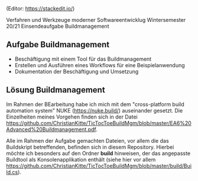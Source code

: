 (Editor: https://stackedit.io/)

Verfahren und Werkzeuge moderner Softwareentwicklug
Wintersemester 20/21
Einsendeaufgabe Buildmanagement

## Aufgabe Buildmanagement

 - Beschäftigung mit einem Tool für das Buildmanagement 
 - Erstellen und Ausführen eines Workflows für eine Beispielanwendung
 - Dokumentation der Beschäftigung und Umsetzung

## Lösung Buildmanagement

Im Rahmen der BEarbeitung habe ich mich mit dem "cross-platform build automation system" NUKE (https://nuke.build/) auseinander gesetzt. Die Einzelheiten meines Vorgehen finden sich in der Datei https://github.com/ChristianKitte/TicTocToeBuildMgm/blob/master/EA6%20Advanced%20Buildmanagement.pdf.

Alle im Rahmen der Aufgabe gemachten Dateien, vor allem die das Buildskript betreffenden, befinden sich in diesem Repository. Hierbei möchte ich besonders auf den Ordner **build** hinweisen, der das angepasste Buildtool als Konsolenapplikation enthält (siehe hier vor allem https://github.com/ChristianKitte/TicTocToeBuildMgm/blob/master/build/Build.cs).




